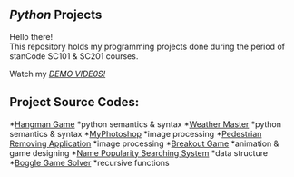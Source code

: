 ## *Python* Projects
Hello there!\
This repository holds my programming projects done during the period of stanCode SC101 & SC201 courses.

Watch my *[DEMO VIDE0S!](https://www.youtube.com/playlist?list=PL6FWNwNPGCE56gP3lxhYPLoUbqE_unUiP)*

## Project Source Codes:
*[Hangman Game](https://github.com/ChristinaJSYu/stanCode_Python_Project/tree/main/Python_Project/Hangman%20Game)
  *python semantics & syntax
*[Weather Master](https://github.com/ChristinaJSYu/stanCode_Python_Project/tree/main/Python_Project/Weather%20Master)
  *python semantics & syntax
*[MyPhotoshop](https://github.com/ChristinaJSYu/stanCode_Python_Project/tree/main/Python_Project/MyPhotoshop)
  *image processing
*[Pedestrian Removing Application](https://github.com/ChristinaJSYu/stanCode_Python_Project/tree/main/Python_Project/Pedestrian%20removing%20application)
  *image processing
*[Breakout Game](https://github.com/ChristinaJSYu/stanCode_Python_Project/tree/main/Python_Project/Breakout%20Game)
  *animation & game designing
*[Name Popularity Searching System](https://github.com/ChristinaJSYu/stanCode_Python_Project/tree/main/Python_Project/Name%20Popularity%20Searching%20System)
  *data structure
*[Boggle Game Solver](https://github.com/ChristinaJSYu/stanCode_Python_Project/tree/main/Python_Project/Boggle%20Game%20Solver)
  *recursive functions
